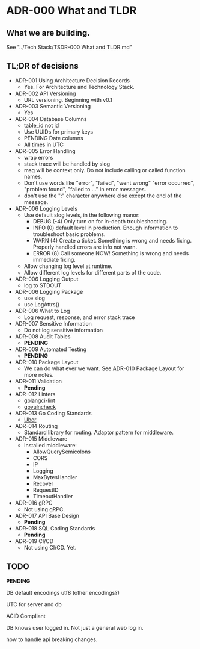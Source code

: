 # ADR-000 What and TLDR

## What we are building.

See "../Tech Stack/TSDR-000 What and TLDR.md"

## TL;DR of decisions

- ADR-001 Using Architecture Decision Records
  - Yes. For Architecture and Technology Stack.
- ADR-002 API Versioning
  - URL versioning. Beginning with v0.1
- ADR-003 Semantic Versioning
  - Yes
- ADR-004 Database Columns
  - table_id not id
  - Use UUIDs for primary keys
  - PENDING Date columns
  - All times in UTC
- ADR-005 Error Handling
  - wrap errors
  - stack trace will be handled by slog
  - msg will be context only. Do not include calling or called function names. 
  - Don't use words like "error", "failed", "went wrong" "error occurred", "problem found", "failed to ..." in error messages.
  - don't use the ":" character anywhere else except the end of the message. 
- ADR-006 Logging Levels
  - Use default slog levels, in the following manor:
    - DEBUG (-4) Only turn on for in-depth troubleshooting.
    - INFO (0) default level in production. Enough information to troubleshoot basic problems.
    - WARN (4) Create a ticket. Something is wrong and needs fixing. Properly handled errors are info not warn.
    - ERROR (8) Call someone NOW! Something is wrong and needs immediate fixing.
  - Allow changing log level at runtime.
  - Allow different log levels for different parts of the code.
- ADR-006 Logging Output
  - log to STDOUT
- ADR-006 Logging Package
  - use slog
  - use LogAttrs()
- ADR-006 What to Log
  - Log request, response, and error stack trace
- ADR-007 Sensitive Information
  - Do not log sensitive information
- ADR-008 Audit Tables
  - **PENDING**
- ADR-009 Automated Testing
  - **PENDING**
- ADR-010 Package Layout
  - We can do what ever we want. See ADR-010 Package Layout for more notes.
- ADR-011 Validation
  - **Pending**
- ADR-012 Linters
  - [golangci-lint](https://golangci-lint.run/)
  - [govulncheck](https://pkg.go.dev/golang.org/x/vuln/cmd/govulncheck) 
- ADR-013 Go Coding Standards
  - [Uber](https://github.com/uber-go/guide/blob/master/style.md)
- ADR-014 Routing
  - Standard library for routing. Adaptor pattern for middleware.
- ADR-015 Middleware
  - Installed middleware:
    - AllowQuerySemicolons
    - CORS
    - IP
    - Logging
    - MaxBytesHandler 
    - Recover
    - RequestID
    - TimeoutHandler
- ADR-016 gRPC
  - Not using gRPC.
- ADR-017 API Base Design
  - **Pending**
- ADR-018 SQL Coding Standards
  - **Pending**
- ADR-019 CI/CD
  - Not using CI/CD. Yet.


## TODO 

**PENDING**

DB default encodings
utf8 (other encodings?)

UTC for server and db

ACID Compliant

DB knows user logged in. Not just a general web log in.

how to handle api breaking changes.